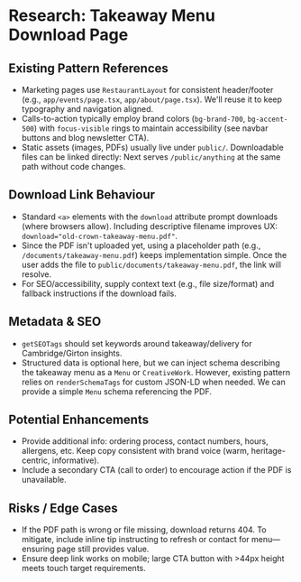 # Research: Takeaway Menu Download Page

## Existing Pattern References
- Marketing pages use `RestaurantLayout` for consistent header/footer (e.g., `app/events/page.tsx`, `app/about/page.tsx`). We'll reuse it to keep typography and navigation aligned.
- Calls-to-action typically employ brand colors (`bg-brand-700`, `bg-accent-500`) with `focus-visible` rings to maintain accessibility (see navbar buttons and blog newsletter CTA).
- Static assets (images, PDFs) usually live under `public/`. Downloadable files can be linked directly: Next serves `/public/anything` at the same path without code changes.

## Download Link Behaviour
- Standard `<a>` elements with the `download` attribute prompt downloads (where browsers allow). Including descriptive filename improves UX: `download="old-crown-takeaway-menu.pdf"`.
- Since the PDF isn't uploaded yet, using a placeholder path (e.g., `/documents/takeaway-menu.pdf`) keeps implementation simple. Once the user adds the file to `public/documents/takeaway-menu.pdf`, the link will resolve.
- For SEO/accessibility, supply context text (e.g., file size/format) and fallback instructions if the download fails.

## Metadata & SEO
- `getSEOTags` should set keywords around takeaway/delivery for Cambridge/Girton insights.
- Structured data is optional here, but we can inject schema describing the takeaway menu as a `Menu` or `CreativeWork`. However, existing pattern relies on `renderSchemaTags` for custom JSON-LD when needed. We can provide a simple `Menu` schema referencing the PDF.

## Potential Enhancements
- Provide additional info: ordering process, contact numbers, hours, allergens, etc. Keep copy consistent with brand voice (warm, heritage-centric, informative).
- Include a secondary CTA (call to order) to encourage action if the PDF is unavailable.

## Risks / Edge Cases
- If the PDF path is wrong or file missing, download returns 404. To mitigate, include inline tip instructing to refresh or contact for menu—ensuring page still provides value.
- Ensure deep link works on mobile; large CTA button with >44px height meets touch target requirements.
